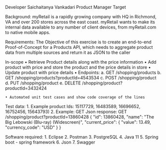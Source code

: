 Developer	Saichaitanya Vankadari
Product Manager	Target

Background:
myRetail is a rapidly growing company with HQ in Richmond, VA and over 200 stores across the east coast. myRetail wants to make its internal data available to any number of client devices, from myRetail.com to native mobile apps. 

Requirements:
The Objective of this exercise is to create an end-to-end Proof-of-Concept for a Products API, which needs to aggregate product data from multiple sources and return it as JSON to the caller


In-scope
	• Retrieve Product details along with the price information
	• Add product with price and store the product and the price details in store
	• Update product with price details
	• Endpoints:
		a. GET /shopping/products
		b. GET /shopping/products?productId=4543534
		c. POST /shopping/product
		d. PUT /shopping/product
		e. DELETE /shopping/product?productId=3432424
		
	• Automated unit test cases and show code coverage of the lines


Test data:
	1. Example product Ids: 15117729, 16483589, 16696652, 16752456, 15643793) 
	2. Example: GET Json response: 
	GET /shopping/product?productId=13860428
		{
		  "id": 13860428,
		  "name": "The Big Lebowski (Blu-ray) (Widescreen)",
		  "current_price": {
		    "value": 13.49,
		    "currency_code": "USD"
		  }
		}
		
		
Software required:
	1. Eclipse
	2. Postman
	3. PostgreSQL
	4. Java 11
	5. Spring boot - spring framework
	6. Json
	7. Swagger 
	
	
